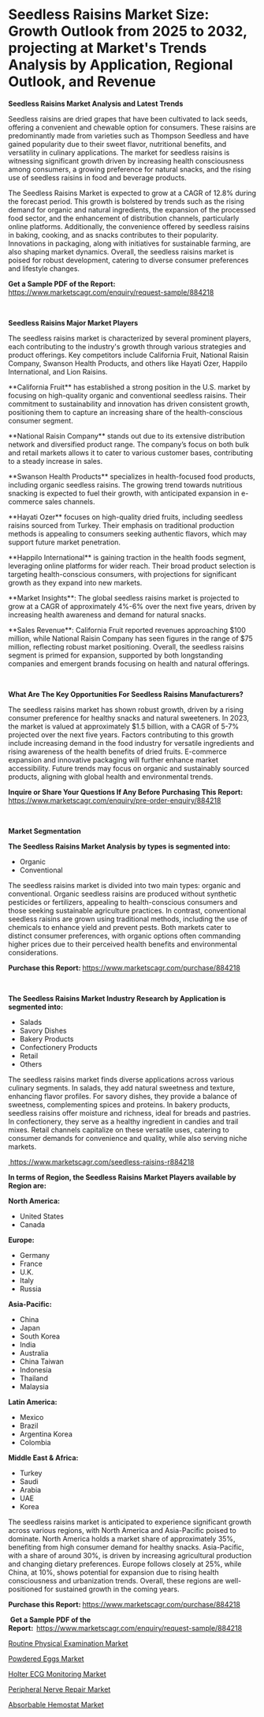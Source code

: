 <p><h1>Seedless Raisins Market Size: Growth Outlook from 2025 to 2032, projecting at Market's Trends Analysis by Application, Regional Outlook, and Revenue</h1></p><p><strong>Seedless Raisins Market Analysis and Latest Trends</strong></p>
<p><p>Seedless raisins are dried grapes that have been cultivated to lack seeds, offering a convenient and chewable option for consumers. These raisins are predominantly made from varieties such as Thompson Seedless and have gained popularity due to their sweet flavor, nutritional benefits, and versatility in culinary applications. The market for seedless raisins is witnessing significant growth driven by increasing health consciousness among consumers, a growing preference for natural snacks, and the rising use of seedless raisins in food and beverage products.</p><p>The Seedless Raisins Market is expected to grow at a CAGR of 12.8% during the forecast period. This growth is bolstered by trends such as the rising demand for organic and natural ingredients, the expansion of the processed food sector, and the enhancement of distribution channels, particularly online platforms. Additionally, the convenience offered by seedless raisins in baking, cooking, and as snacks contributes to their popularity. Innovations in packaging, along with initiatives for sustainable farming, are also shaping market dynamics. Overall, the seedless raisins market is poised for robust development, catering to diverse consumer preferences and lifestyle changes.</p></p>
<p><strong>Get a Sample PDF of the Report:&nbsp;</strong> <a href="https://www.marketscagr.com/enquiry/request-sample/884218?utm_campaign=3163&utm_medium=2&utm_source=Github&utm_content=ia&utm_term=07042025&utm_id=seedless-raisins">https://www.marketscagr.com/enquiry/request-sample/884218</a></p>
<p>&nbsp;</p>
<p><strong>Seedless Raisins Major Market Players</strong></p>
<p><p>The seedless raisins market is characterized by several prominent players, each contributing to the industry's growth through various strategies and product offerings. Key competitors include California Fruit, National Raisin Company, Swanson Health Products, and others like Hayati Ozer, Happilo International, and Lion Raisins.</p><p>**California Fruit** has established a strong position in the U.S. market by focusing on high-quality organic and conventional seedless raisins. Their commitment to sustainability and innovation has driven consistent growth, positioning them to capture an increasing share of the health-conscious consumer segment.</p><p>**National Raisin Company** stands out due to its extensive distribution network and diversified product range. The company’s focus on both bulk and retail markets allows it to cater to various customer bases, contributing to a steady increase in sales.</p><p>**Swanson Health Products** specializes in health-focused food products, including organic seedless raisins. The growing trend towards nutritious snacking is expected to fuel their growth, with anticipated expansion in e-commerce sales channels.</p><p>**Hayati Ozer** focuses on high-quality dried fruits, including seedless raisins sourced from Turkey. Their emphasis on traditional production methods is appealing to consumers seeking authentic flavors, which may support future market penetration.</p><p>**Happilo International** is gaining traction in the health foods segment, leveraging online platforms for wider reach. Their broad product selection is targeting health-conscious consumers, with projections for significant growth as they expand into new markets.</p><p>**Market Insights**: The global seedless raisins market is projected to grow at a CAGR of approximately 4%-6% over the next five years, driven by increasing health awareness and demand for natural snacks.</p><p>**Sales Revenue**: California Fruit reported revenues approaching $100 million, while National Raisin Company has seen figures in the range of $75 million, reflecting robust market positioning. Overall, the seedless raisins segment is primed for expansion, supported by both longstanding companies and emergent brands focusing on health and natural offerings.</p></p>
<p>&nbsp;</p>
<p><strong>What Are The Key Opportunities For Seedless Raisins Manufacturers?</strong></p>
<p><p>The seedless raisins market has shown robust growth, driven by a rising consumer preference for healthy snacks and natural sweeteners. In 2023, the market is valued at approximately $1.5 billion, with a CAGR of 5-7% projected over the next five years. Factors contributing to this growth include increasing demand in the food industry for versatile ingredients and rising awareness of the health benefits of dried fruits. E-commerce expansion and innovative packaging will further enhance market accessibility. Future trends may focus on organic and sustainably sourced products, aligning with global health and environmental trends.</p></p>
<p><strong>Inquire or Share Your Questions If Any Before Purchasing This Report:</strong> <a href="https://www.marketscagr.com/enquiry/pre-order-enquiry/884218?utm_campaign=3163&utm_medium=2&utm_source=Github&utm_content=ia&utm_term=07042025&utm_id=seedless-raisins">https://www.marketscagr.com/enquiry/pre-order-enquiry/884218</a></p>
<p>&nbsp;</p>
<p><strong>Market Segmentation</strong></p>
<p><strong>The Seedless Raisins Market Analysis by types is segmented into:</strong></p>
<p><ul><li>Organic</li><li>Conventional</li></ul></p>
<p><p>The seedless raisins market is divided into two main types: organic and conventional. Organic seedless raisins are produced without synthetic pesticides or fertilizers, appealing to health-conscious consumers and those seeking sustainable agriculture practices. In contrast, conventional seedless raisins are grown using traditional methods, including the use of chemicals to enhance yield and prevent pests. Both markets cater to distinct consumer preferences, with organic options often commanding higher prices due to their perceived health benefits and environmental considerations.</p></p>
<p><strong>Purchase this Report:&nbsp;</strong><a href="https://www.marketscagr.com/purchase/884218?utm_campaign=3163&utm_medium=2&utm_source=Github&utm_content=ia&utm_term=07042025&utm_id=seedless-raisins">https://www.marketscagr.com/purchase/884218</a></p>
<p>&nbsp;</p>
<p><strong>The Seedless Raisins Market Industry Research by Application is segmented into:</strong></p>
<p><ul><li>Salads</li><li>Savory Dishes</li><li>Bakery Products</li><li>Confectionery Products</li><li>Retail</li><li>Others</li></ul></p>
<p><p>The seedless raisins market finds diverse applications across various culinary segments. In salads, they add natural sweetness and texture, enhancing flavor profiles. For savory dishes, they provide a balance of sweetness, complementing spices and proteins. In bakery products, seedless raisins offer moisture and richness, ideal for breads and pastries. In confectionery, they serve as a healthy ingredient in candies and trail mixes. Retail channels capitalize on these versatile uses, catering to consumer demands for convenience and quality, while also serving niche markets.</p></p>
<p><a href="https://www.marketscagr.com/seedless-raisins-r884218?utm_campaign=3163&utm_medium=2&utm_source=Github&utm_content=ia&utm_term=07042025&utm_id=seedless-raisins">&nbsp;https://www.marketscagr.com/seedless-raisins-r884218</a></p>
<p><strong>In terms of Region, the Seedless Raisins Market Players available by Region are:</strong></p>
<p>
    <p> <strong> North America: </strong>
        <ul>
            <li>United States</li>
            <li>Canada</li>
        </ul>
        </p> 
    <p> <strong> Europe: </strong>
        <ul>
            <li>Germany</li>
            <li>France</li>
            <li>U.K.</li>
            <li>Italy</li>
            <li>Russia</li>
        </ul>
        </p> 
    <p> <strong> Asia-Pacific: </strong>
        <ul>
            <li>China</li>
            <li>Japan</li>
            <li>South Korea</li>
            <li>India</li>
            <li>Australia</li>
            <li>China Taiwan</li>
            <li>Indonesia</li>
            <li>Thailand</li>
            <li>Malaysia</li>
        </ul>
        </p> 
    <p> <strong> Latin America: </strong>
        <ul>
            <li>Mexico</li>
            <li>Brazil</li>
            <li>Argentina Korea</li>
            <li>Colombia</li>
        </ul>
        </p> 
    <p> <strong> Middle East & Africa: </strong>
        <ul>
            <li>Turkey</li>
            <li>Saudi</li>
            <li>Arabia</li>
            <li>UAE</li>
            <li>Korea</li>
        </ul>
    </p>
    </p>
<p><p>The seedless raisins market is anticipated to experience significant growth across various regions, with North America and Asia-Pacific poised to dominate. North America holds a market share of approximately 35%, benefiting from high consumer demand for healthy snacks. Asia-Pacific, with a share of around 30%, is driven by increasing agricultural production and changing dietary preferences. Europe follows closely at 25%, while China, at 10%, shows potential for expansion due to rising health consciousness and urbanization trends. Overall, these regions are well-positioned for sustained growth in the coming years.</p></p>
<p><strong>Purchase this Report: </strong><a href="https://www.marketscagr.com/purchase/884218?utm_campaign=3163&utm_medium=2&utm_source=Github&utm_content=ia&utm_term=07042025&utm_id=seedless-raisins">https://www.marketscagr.com/purchase/884218</a></p>
<p>&nbsp;<strong>Get a Sample PDF of the Report:&nbsp;&nbsp;</strong><a href="https://www.marketscagr.com/enquiry/request-sample/884218?utm_campaign=3163&utm_medium=2&utm_source=Github&utm_content=ia&utm_term=07042025&utm_id=seedless-raisins">https://www.marketscagr.com/enquiry/request-sample/884218</a></p>
<p><strong></strong></p>
<p><p><a href="https://www.linkedin.com/pulse/thorough-examination-global-routine-physical-market-size-focus-h0l0c?utm_campaign=3163&utm_medium=2&utm_source=Github&utm_content=ia&utm_term=07042025&utm_id=seedless-raisins">Routine Physical Examination Market</a></p><p><a href="https://github.com/rrosasdaunas/Market-Research-Report-List-1/blob/main/powdered-eggs-market.md?utm_campaign=3163&utm_medium=2&utm_source=Github&utm_content=ia&utm_term=07042025&utm_id=seedless-raisins">Powdered Eggs Market</a></p><p><a href="https://www.linkedin.com/pulse/holter-ecg-monitoring-market-forecast-2025-2032-anticipating-uxeqc?utm_campaign=3163&utm_medium=2&utm_source=Github&utm_content=ia&utm_term=07042025&utm_id=seedless-raisins">Holter ECG Monitoring Market</a></p><p><a href="https://www.linkedin.com/pulse/peripheral-nerve-repair-market-regional-outlook-competition-eqrdc?utm_campaign=3163&utm_medium=2&utm_source=Github&utm_content=ia&utm_term=07042025&utm_id=seedless-raisins">Peripheral Nerve Repair Market</a></p><p><a href="https://www.linkedin.com/pulse/regional-development-deployment-revenue-growth-absorbable-hemostat-xnyvc?utm_campaign=3163&utm_medium=2&utm_source=Github&utm_content=ia&utm_term=07042025&utm_id=seedless-raisins">Absorbable Hemostat Market</a></p></p>